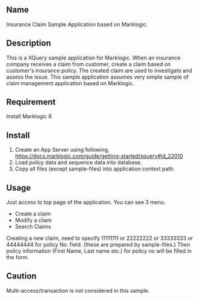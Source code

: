 ## Name
Insurance Claim Sample Application based on Marklogic.

## Description
This is a XQuery sample application for Marklogic.
When an insurance company receives a claim from customer, create a claim based on customer's insurance policy. The created claim are used to investigate and assess the issue. This sample application assumes very simple sample of claim management application based on Marklogic.

## Requirement
Install Marklogic 8

## Install
1. Create an App Server using following, https://docs.marklogic.com/guide/getting-started/xquery#id_22010
2. Load policy data and sequence data into database. 
3. Copy all files (except sample-files) into application context path.

## Usage
Just access to top page of the application. You can see 3 menu.
- Create a claim
- Modify a cliam
- Search Claims

Creating a new claim, need to specify 11111111 or 22222222 or 33333333 or 44444444 for policy No. field. (these are prepared by sample-files.) Then policy information (First Name, Last name etc.) for policy no will be filled in the form.

## Caution
Multi-access/transaction is not considered in this sample.
